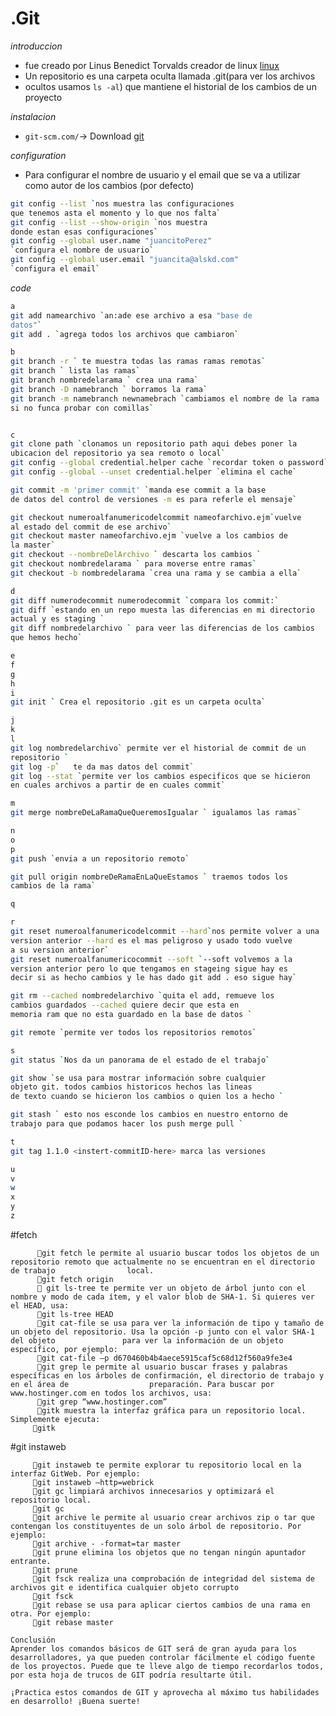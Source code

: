 # .__Git__ 
*introduccion*
- fue creado por Linus Benedict Torvalds creador de linux
<a href="https://en.wikipedia.org/wiki/History_of_Linux">linux</a>
- Un repositorio es una carpeta oculta llamada .git(para ver los archivos
- ocultos usamos `ls -al`) que mantiene el historial de los cambios de un proyecto

*instalacion*
- `git-scm.com/`-> Download
<a href="https://git-scm.com/">git</a>


*configuration*
- Para configurar el nombre de usuario y el email que se va a utilizar como
 autor de los cambios (por defecto)
```bash
git config --list `nos muestra las configuraciones
que tenemos asta el momento y lo que nos falta`
git config --list --show-origin `nos muestra
donde estan esas configuraciones`
git config --global user.name "juancitoPerez" 
`configura el nombre de usuario`
git config --global user.email "juancita@alskd.com"
`configura el email`   
```

*code*
```bash
a
git add namearchivo `an:ade ese archivo a esa "base de
datos"`
git add . `agrega todos los archivos que cambiaron`

b
git branch -r ` te muestra todas las ramas ramas remotas`
git branch ` lista las ramas`
git branch nombredelarama ` crea una rama`
git branch -D namebranch ` borramos la rama`
git branch -m namebranch newnamebrach `cambiamos el nombre de la rama
si no funca probar con comillas`


c
git clone path `clonamos un repositorio path aqui debes poner la 
ubicacion del repositorio ya sea remoto o local`
git config --global credential.helper cache `recordar token o password`
git config --global --unset credential.helper `elimina el cache`

git commit -m 'primer commit' `manda ese commit a la base
de datos del control de versiones -m es para referle el mensaje`

git checkout numeroalfanumericodelcommit nameofarchivo.ejm`vuelve
al estado del commit de ese archivo`
git checkout master nameofarchivo.ejm `vuelve a los cambios de 
la master`
git checkout --nombreDelArchivo ` descarta los cambios `
git checkout nombredelarama ` para moverse entre ramas`
git checkout -b nombredelarama `crea una rama y se cambia a ella`

d
git diff numerodecommit numerodecommit `compara los commit:`
git diff `estando en un repo muesta las diferencias en mi directorio
actual y es staging `
git diff nombredelarchivo ` para veer las diferencias de los cambios 
que hemos hecho`

e
f
g
h
i
git init ` Crea el repositorio .git es un carpeta oculta`

j
k
l
git log nombredelarchivo` permite ver el historial de commit de un
repositorio `
git log -p`   te da mas datos del commit` 
git log --stat `permite ver los cambios especificos que se hicieron
en cuales archivos a partir de en cuales commit`

m
git merge nombreDeLaRamaQueQueremosIgualar ` igualamos las ramas`

n
o
p
git push `envia a un repositorio remoto`

git pull origin nombreDeRamaEnLaQueEstamos ` traemos todos los 
cambios de la rama`

q

r
git reset numeroalfanumericodelcommit --hard`nos permite volver a una
version anterior --hard es el mas peligroso y usado todo vuelve 
a su version anterior`
git reset numeroalfanumericocommit --soft `--soft volvemos a la
version anterior pero lo que tengamos en stageing sigue hay es 
decir si as hecho cambios y le has dado git add . eso sigue hay`

git rm --cached nombredelarchivo `quita el add, remueve los
cambios guardados --cached quiere decir que esta en
memoria ram que no esta guardado en la base de datos `

git remote `permite ver todos los repositorios remotos`

s
git status `Nos da un panorama de el estado de el trabajo`

git show `se usa para mostrar información sobre cualquier
objeto git. todos cambios historicos hechos las lineas
de texto cuando se hicieron los cambios o quien los a hecho `

git stash ` esto nos esconde los cambios en nuestro entorno de 
trabajo para que podamos hacer los push merge pull `

t
git tag 1.1.0 <instert-commitID-here> marca las versiones

u
v
w
x
y
z

```


   #fetch
   
          🔸git fetch le permite al usuario buscar todos los objetos de un repositorio remoto que actualmente no se encuentran en el directorio de trabajo                local.
          🔸git fetch origin
          🔸 git ls-tree te permite ver un objeto de árbol junto con el nombre y modo de cada ítem, y el valor blob de SHA-1. Si quieres ver el HEAD, usa:
          🔸git ls-tree HEAD
          🔸git cat-file se usa para ver la información de tipo y tamaño de un objeto del repositorio. Usa la opción -p junto con el valor SHA-1 del objeto               para ver la información de un objeto específico, por ejemplo:
          🔸git cat-file –p d670460b4b4aece5915caf5c68d12f560a9fe3e4
          🔸git grep le permite al usuario buscar frases y palabras específicas en los árboles de confirmación, el directorio de trabajo y en el área de                  preparación. Para buscar por www.hostinger.com en todos los archivos, usa:
          🔸git grep “www.hostinger.com”
          🔸gitk muestra la interfaz gráfica para un repositorio local. Simplemente ejecuta:
         🔸gitk
         
  #git instaweb
  
         🔸git instaweb te permite explorar tu repositorio local en la interfaz GitWeb. Por ejemplo:
         🔸git instaweb –http=webrick
         🔸git gc limpiará archivos innecesarios y optimizará el repositorio local.
         🔸git gc
         🔸git archive le permite al usuario crear archivos zip o tar que contengan los constituyentes de un solo árbol de repositorio. Por ejemplo:
         🔸git archive - -format=tar master
         🔸git prune elimina los objetos que no tengan ningún apuntador entrante.
         🔸git prune
         🔸git fsck realiza una comprobación de integridad del sistema de archivos git e identifica cualquier objeto corrupto
         🔸git fsck
         🔸git rebase se usa para aplicar ciertos cambios de una rama en otra. Por ejemplo:
         🔸git rebase master

    Conclusión
    Aprender los comandos básicos de GIT será de gran ayuda para los desarrolladores, ya que pueden controlar fácilmente el código fuente de los proyectos. Puede que te lleve algo de tiempo recordarlos todos, por esta hoja de trucos de GIT podría resultarte útil.

    ¡Practica estos comandos de GIT y aprovecha al máximo tus habilidades en desarrollo! ¡Buena suerte!

